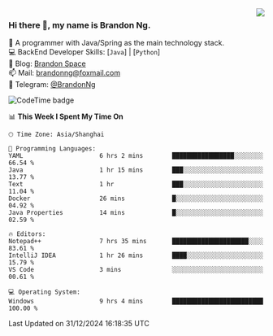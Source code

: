 <img  align="right" src="https://github-readme-stats-brandon0824.vercel.app/api/top-langs/?username=brandon0824&layout=compact">

### Hi there 👋, my name is Brandon Ng.

🌱 A programmer with Java/Spring as the main technology stack.  
💻 BackEnd Developer Skills: [`Java`] | [`Python`]  
📝 Blog: [Brandon Space](https://brandonng.tech)  
📫 Mail: brandonng@foxmail.com  
📰 Telegram: [@BrandonNg](https://t.me/BrandonNg24)  

![CodeTime badge](https://img.shields.io/endpoint?style=flat-square&url=https%3A%2F%2Fapi.codetime.dev%2Fshield%3Fid%3D128%26project%3D%26in%3D604800000)

<!--START_SECTION:waka-->
📊 **This Week I Spent My Time On** 

```text
🕑︎ Time Zone: Asia/Shanghai

💬 Programming Languages: 
YAML                     6 hrs 2 mins        █████████████████░░░░░░░░   66.54 % 
Java                     1 hr 15 mins        ███░░░░░░░░░░░░░░░░░░░░░░   13.77 % 
Text                     1 hr                ███░░░░░░░░░░░░░░░░░░░░░░   11.04 % 
Docker                   26 mins             █░░░░░░░░░░░░░░░░░░░░░░░░   04.92 % 
Java Properties          14 mins             █░░░░░░░░░░░░░░░░░░░░░░░░   02.59 % 

🔥 Editors: 
Notepad++                7 hrs 35 mins       █████████████████████░░░░   83.61 % 
IntelliJ IDEA            1 hr 26 mins        ████░░░░░░░░░░░░░░░░░░░░░   15.79 % 
VS Code                  3 mins              ░░░░░░░░░░░░░░░░░░░░░░░░░   00.61 % 

💻 Operating System: 
Windows                  9 hrs 4 mins        █████████████████████████   100.00 % 
```


 Last Updated on 31/12/2024 16:18:35 UTC
<!--END_SECTION:waka-->
